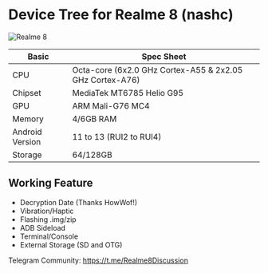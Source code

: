 # Device Tree for Realme 8 (nashc)
![Realme 8](https://image05.realme.net/general/20210427/1619510447064.png)

|Basic               |Spec Sheet                                                    |
|--                  |--                                                            |
|CPU                 |Octa-core (6x2.0 GHz Cortex-A55 & 2x2.05 GHz Cortex-A76)      |
|Chipset             |MediaTek MT6785 Helio G95                                     |
|GPU                 |ARM Mali-G76 MC4                                              |
|Memory              |4/6GB RAM                                                     |
|Android Version     |11 to 13 (RUI2 to RUI4)                                               |
|Storage             |64/128GB                                                      |

## Working Feature
- Decryption Date (Thanks HowWof!)
- Vibration/Haptic 
- Flashing .img/zip
- ADB Sideload
- Terminal/Console
- External Storage (SD and OTG)

Telegram Community: https://t.me/Realme8Discussion
